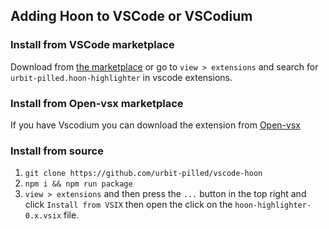 ## Adding Hoon to VSCode or VSCodium

### Install from VSCode marketplace
Download from [the marketplace](https://marketplace.visualstudio.com/items?itemName=urbit-pilled.hoon-highlighter) or go to `view > extensions` and search for `urbit-pilled.hoon-highlighter` in vscode extensions. 

### Install from Open-vsx marketplace
If you have Vscodium you can download the extension from [Open-vsx](https://open-vsx.org/extension/urbit-pilled/hoon-highlighter)

### Install from source
1. `git clone https://github.com/urbit-pilled/vscode-hoon`
2. `npm i && npm run package`
4. `view > extensions` and then press the `...` button in the top right and click `Install from VSIX` then open the click on the `hoon-highlighter-0.x.vsix` file.